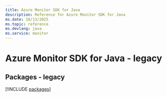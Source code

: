 ```yaml
---
title: Azure Monitor SDK for Java
description: Reference for Azure Monitor SDK for Java
ms.date: 10/13/2025
ms.topic: reference
ms.devlang: java
ms.service: monitor
---
```

# Azure Monitor SDK for Java - legacy
## Packages - legacy
[!INCLUDE [packages](monitor-index.md)]